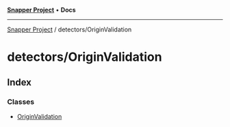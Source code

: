 [**Snapper Project**](../../README.md) • **Docs**

***

[Snapper Project](../../README.md) / detectors/OriginValidation

# detectors/OriginValidation

## Index

### Classes

- [OriginValidation](classes/OriginValidation.md)
